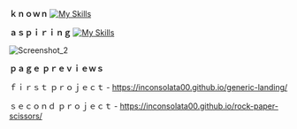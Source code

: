 <strong>ｋｎｏｗｎ </strong>
[![My Skills](https://skillicons.dev/icons?i=js,html,css)](https://skillicons.dev)

<strong>ａｓｐｉｒｉｎｇ </strong>
[![My Skills](https://skillicons.dev/icons?i=nodejs,threejs,electron,react)](https://skillicons.dev)
          
![Screenshot_2](https://github.com/INCONSOLATA00/INCONSOLATA00/assets/93826950/b6f3e6ac-e548-4fb5-983e-ed3e56e4ab26)


<strong>ｐａｇｅ ｐｒｅｖｉｅｗｓ</strong>

ｆｉｒｓｔ ｐｒｏｊｅｃｔ - https://inconsolata00.github.io/generic-landing/ 

ｓｅｃｏｎｄ ｐｒｏｊｅｃｔ - https://inconsolata00.github.io/rock-paper-scissors/
